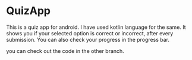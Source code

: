 # QuizApp

This is a quiz app for android. I have used kotlin language for the same.
It shows you if your selected option is correct or incorrect, after every submission. You can also check your progress in the progress bar.

you can check out the code in the other branch.